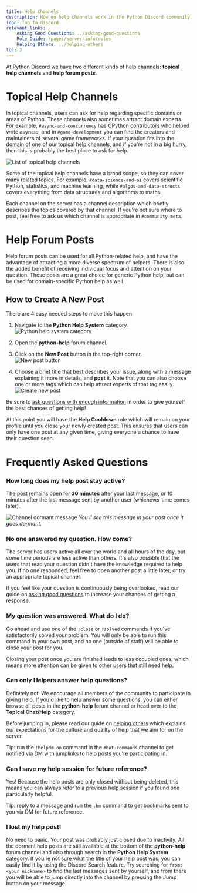 ```yaml
---
title: Help Channels
description: How do help channels work in the Python Discord community?
icon: fab fa-discord
relevant_links:
    Asking Good Questions: ../asking-good-questions
    Role Guide: /pages/server-info/roles
    Helping Others: ../helping-others
toc: 3
---
```


At Python Discord we have two different kinds of help channels: **topical help channels** and **help forum posts**.

# Topical Help Channels

In topical channels, users can ask for help regarding specific domains or areas of Python.
These channels also sometimes attract domain experts. For example, `#async-and-concurrency` has CPython contributors who helped write asyncio, and in `#game-development` you can find the creators and maintainers of several game frameworks.
If your question fits into the domain of one of our topical help channels, and if you're not in a big hurry, then this is probably the best place to ask for help.

![List of topical help channels](/static/images/content/help_channels/topical_channels.png)

Some of the topical help channels have a broad scope, so they can cover many related topics.
For example, `#data-science-and-ai` covers scientific Python, statistics, and machine learning, while `#algos-and-data-structs` covers everything from data structures and algorithms to maths.

Each channel on the server has a channel description which briefly describes the topics covered by that channel. If you're not sure where to post, feel free to ask us which channel is appropriate in `#community-meta`.

# Help Forum Posts

Help forum posts can be used for all Python-related help, and have the advantage of attracting a more diverse spectrum of helpers. There is also the added benefit of receiving individual focus and attention on your question. These posts are a great choice for generic Python help, but can be used for domain-specific Python help as well.

## How to Create A New Post

There are 4 easy needed steps to make this happen

1. Navigate to the **Python Help System** category.<br>
![Python help system category](/static/images/content/help_channels/help-system-category.png)

2. Open the **python-help** forum channel.
3. Click on the **New Post** button in the top-right corner.<br>
![New post button](/static/images/content/help_channels/new-post-button.png)
4. Choose a brief title that best describes your issue, along with a message explaining it more in details, and **post** it.
Note that you can also choose one or more tags which can help attract experts of that tag easily.<br>
![Create new post](/static/images/content/help_channels/new-post-form.png)

Be sure to [ask questions with enough information](../asking-good-questions) in order to give yourself the best chances of getting help!

At this point you will have the **Help Cooldown** role which will remain on your profile until you close your newly created post. This ensures that users can only have one post at any given time, giving everyone a chance to have their question seen.

# Frequently Asked Questions

### How long does my help post stay active?

The post remains open for **30 minutes** after your last message, or 10 minutes after the last message sent by another user (whichever time comes later).

![Channel dormant message](/static/images/content/help_channels/dormant_message.png)
*You'll see this message in your post once it goes dormant.*

### No one answered my question. How come?

The server has users active all over the world and all hours of the day, but some time periods are less active than others. It's also possible that the users that read your question didn't have the knowledge required to help you. If no one responded, feel free to open another post a little later, or try an appropriate topical channel.

If you feel like your question is continuously being overlooked, read our guide on [asking good questions](../asking-good-questions) to increase your chances of getting a response.

### My question was answered. What do I do?

Go ahead and use one of the `!close` or `!solved` commands if you've satisfactorily solved your problem. You will only be able to run this command in your own post, and no one (outside of staff) will be able to close your post for you.

Closing your post once you are finished leads to less occupied ones, which means more attention can be given to other users that still need help.

### Can only Helpers answer help questions?

Definitely not! We encourage all members of the community to participate in giving help. If you'd like to help answer some questions, you can either browse all posts in the **python-help** forum channel or head over to the **Topical Chat/Help** category.

Before jumping in, please read our guide on [helping others](../helping-others) which explains our expectations for the culture and quailty of help that we aim for on the server.

Tip: run the `!helpdm on` command in the `#bot-commands` channel to get notified via DM with jumplinks to help posts you're participating in.

### Can I save my help session for future reference?

Yes! Because the help posts are only closed without being deleted, this means you can always refer to a previous help session if you found one particularly helpful.

Tip: reply to a message and run the `.bm` command to get bookmarks sent to you via DM for future reference.

### I lost my help post!

No need to panic. Your post was probably just closed due to inactivity.
All the dormant help posts are still available at the bottom of the **python-help** forum channel and also through search in the **Python Help System** category.
If you're not sure what the title of your help post was, you can easily find it by using the Discord Search feature.
Try searching for `from:<your nickname>` to find the last messages sent by yourself, and from there you will be able to jump directly into the channel by pressing the Jump button on your message.
